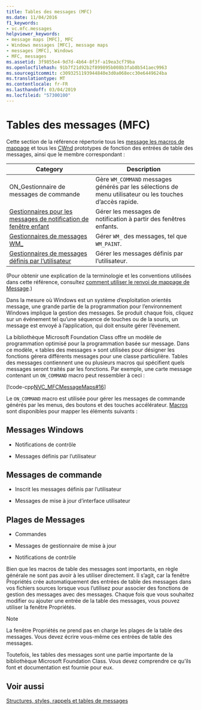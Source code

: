 ```yaml
---
title: Tables des messages (MFC)
ms.date: 11/04/2016
f1_keywords:
- vc.mfc.messages
helpviewer_keywords:
- message maps [MFC], MFC
- Windows messages [MFC], message maps
- messages [MFC], Windows
- MFC, messages
ms.assetid: 3f9855e4-9d7d-4b64-8f3f-a19ea3cf79ba
ms.openlocfilehash: 91b7f21d92b2f899895b008b3fab8b541aec9963
ms.sourcegitcommit: c3093251193944840e3d0a068ecc30e6449624ba
ms.translationtype: MT
ms.contentlocale: fr-FR
ms.lasthandoff: 03/04/2019
ms.locfileid: "57300100"
---
```

# <a name="message-maps-mfc"></a>Tables des messages (MFC)

Cette section de la référence répertorie tous les [message les macros de mappage](../../mfc/reference/message-map-macros-mfc.md) et tous les [CWnd](../../mfc/reference/cwnd-class.md) prototypes de fonction des entrées de table des messages, ainsi que le membre correspondant :

|Category|Description|
|--------------|-----------------|
|ON\_Gestionnaire de messages de commande|Gère `WM_COMMAND` messages générés par les sélections de menu utilisateur ou les touches d’accès rapide.|
|[Gestionnaires pour les messages de notification de fenêtre enfant](../../mfc/reference/child-window-notification-message-handlers.md)|Gérer les messages de notification à partir des fenêtres enfants.|
|[Gestionnaires de messages WM_](../../mfc/reference/handlers-for-wm-messages.md)|Gérer `WM_` des messages, tel que `WM_PAINT`.|
|[Gestionnaires de messages définis par l’utilisateur](../../mfc/reference/user-defined-handlers.md)|Gérer les messages définis par l’utilisateur.|

(Pour obtenir une explication de la terminologie et les conventions utilisées dans cette référence, consultez [comment utiliser le renvoi de mappage de Message](../../mfc/reference/how-to-use-the-message-map-cross-reference.md).)

Dans la mesure où Windows est un système d’exploitation orientés message, une grande partie de la programmation pour l’environnement Windows implique la gestion des messages. Se produit chaque fois, cliquez sur un événement tel qu’une séquence de touches ou de la souris, un message est envoyé à l’application, qui doit ensuite gérer l’événement.

La bibliothèque Microsoft Foundation Class offre un modèle de programmation optimisé pour la programmation basée sur message. Dans ce modèle, « tables des messages » sont utilisées pour désigner les fonctions gérera différents messages pour une classe particulière. Tables des messages contiennent une ou plusieurs macros qui spécifient quels messages seront traités par les fonctions. Par exemple, une carte message contenant un `ON_COMMAND` macro peut ressembler à ceci :

[!code-cpp[NVC_MFCMessageMaps#16](../../mfc/reference/codesnippet/cpp/message-maps-mfc_1.cpp)]

Le `ON_COMMAND` macro est utilisée pour gérer les messages de commande générés par les menus, des boutons et des touches accélérateur. [Macros](../../mfc/reference/message-map-macros-mfc.md) sont disponibles pour mapper les éléments suivants :

## <a name="windows-messages"></a>Messages Windows

- Notifications de contrôle

- Messages définis par l’utilisateur

## <a name="command-messages"></a>Messages de commande

- Inscrit les messages définis par l’utilisateur

- Messages de mise à jour d’interface utilisateur

## <a name="ranges-of-messages"></a>Plages de Messages

- Commandes

- Messages de gestionnaire de mise à jour

- Notifications de contrôle

Bien que les macros de table des messages sont importants, en règle générale ne sont pas avoir à les utiliser directement. Il s’agit, car la fenêtre Propriétés crée automatiquement des entrées de table des messages dans vos fichiers sources lorsque vous l’utilisez pour associer des fonctions de gestion des messages avec des messages. Chaque fois que vous souhaitez modifier ou ajouter une entrée de la table des messages, vous pouvez utiliser la fenêtre Propriétés.

> [!NOTE]
>  La fenêtre Propriétés ne prend pas en charge les plages de la table des messages. Vous devez écrire vous-même ces entrées de table des messages.

Toutefois, les tables des messages sont une partie importante de la bibliothèque Microsoft Foundation Class. Vous devez comprendre ce qu’ils font et documentation est fournie pour eux.

## <a name="see-also"></a>Voir aussi

[Structures, styles, rappels et tables de messages](../../mfc/reference/structures-styles-callbacks-and-message-maps.md)
